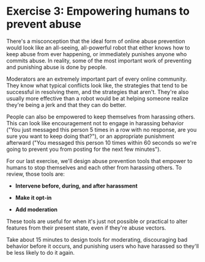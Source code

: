 # Exercise 3: Empowering humans to prevent abuse

There's a misconception that the ideal form of online abuse prevention would look like an all-seeing, all-powerful robot that either knows how to keep abuse from ever happening, or immediately punishes anyone who commits abuse. In reality, some of the most important work of preventing and punishing abuse is done by people.

Moderators are an extremely important part of every online community. They know what typical conflicts look like, the strategies that tend to be successful in resolving them, and the strategies that aren't. They're also usually more effective than a robot would be at helping someone realize they're being a jerk and that they can do better.

People can also be empowered to keep themselves from harassing others. This can look like encouragement not to engage in harassing behavior \("You just messaged this person 5 times in a row with no response, are you sure you want to keep doing that?"\), or an appropriate punishment afterward \("You messaged this person 10 times within 60 seconds so we're going to prevent you from posting for the next few minutes"\).

For our last exercise, we'll design abuse prevention tools that empower to humans to stop themselves and each other from harassing others. To review, those tools are:

* **Intervene before, during, and after harassment**

* **Make it opt-in**

* **Add moderation**

These tools are useful for when it's just not possible or practical to alter features from their present state, even if they're abuse vectors.

Take about 15 minutes to design tools for moderating, discouraging bad behavior before it occurs, and punishing users who have harassed so they'll be less likely to do it again.

